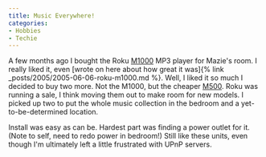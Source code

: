 ```yaml
---
title: Music Everywhere!
categories:
- Hobbies
- Techie
---
```


A few months ago I bought the Roku [M1000](http://www.rokulabs.com/products/soundbridge/models.php#M1000_model) MP3 player for Mazie's room. I really liked it, even [wrote on here about how great it was]{% link _posts/2005/2005-06-06-roku-m1000.md %}. Well, I liked it so much I decided to buy two more. Not the M1000, but the cheaper [M500](http://www.rokulabs.com/products/soundbridge/models.php#M500_model). Roku was running a sale, I think moving them out to make room for new models. I picked up two to put the whole music collection in the bedroom and a yet-to-be-determined location.

Install was easy as can be. Hardest part was finding a power outlet for it. (Note to self, need to redo power in bedroom!) Still like these units, even though I'm ultimately left a little frustrated with UPnP servers.
